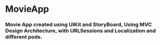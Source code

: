 # MovieApp

### Movie App created using UIKit and StoryBoard, Using MVC Design Architecture, with URLSessions and Localization and different pods.

